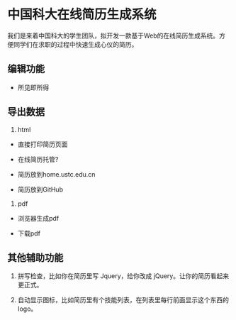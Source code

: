 中国科大在线简历生成系统
========================

我们是来着中国科大的学生团队，拟开发一款基于Web的在线简历生成系统。方便同学们在求职的过程中快速生成心仪的简历。

编辑功能
--------

-   所见即所得

导出数据
--------

1.  html

-   直接打印简历页面

-   在线简历托管?

-   简历放到home.ustc.edu.cn

-   简历放到GitHub

1.  pdf

-   浏览器生成pdf

-   下载pdf

其他辅助功能
------------

1.  拼写检查，比如你在简历里写 Jquery，给你改成 jQuery。让你的简历看起来更正式。

2.  自动显示图标，比如简历里有个技能列表，在列表里每行前面显示这个东西的 logo。
